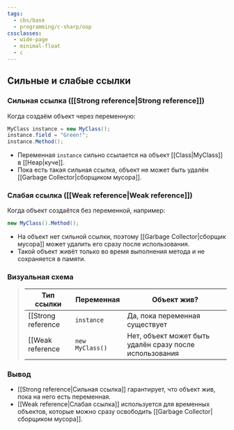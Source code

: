 ```yaml
---
tags:
  - cbs/base
  - programming/c-sharp/oop
cssclasses:
  - wide-page
  - minimal-float
  - c
---
```

## Сильные и слабые ссылки
### Сильная ссылка ([[Strong reference|Strong reference]])
Когда создаём объект через переменную:

 ```csharp
 MyClass instance = new MyClass();
 instance.field = "Green!";
 instance.Method();
 ```

 - Переменная `instance` сильно ссылается на объект [[Class|MyClass]] в [[Heap|куче]].  
 - Пока есть такая сильная ссылка, объект не может быть удалён [[Garbage Collector|сборщиком мусора]].

 ### Слабая ссылка ([[Weak reference|Weak reference]])

 Когда объект создаётся без переменной, например:

 ```csharp
 new MyClass().Method();
 ```

 - На объект нет сильной ссылки, поэтому [[Garbage Collector|сборщик мусора]] может удалить его сразу после использования.  
 - Такой объект живёт только во время выполнения метода и не сохраняется в памяти.

 ### Визуальная схема

> | Тип ссылки      | Переменная           | Объект жив?                                     |
> |-----------------|--------------------|------------------------------------------------|
> | [[Strong reference| `instance`         | Да, пока переменная существует                 |
> | [[Weak reference    | `new MyClass()`    | Нет, объект может быть удалён сразу после использования |

 ### Вывод

 - [[Strong reference|Сильная ссылка]] гарантирует, что объект жив, пока на него есть переменная.  
 - [[Weak reference|Слабая ссылка]] используется для временных объектов, которые можно сразу освободить [[Garbage Collector|сборщиком мусора]].
